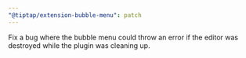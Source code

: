 ```yaml
---
"@tiptap/extension-bubble-menu": patch
---
```


Fix a bug where the bubble menu could throw an error if the editor was destroyed
while the plugin was cleaning up.
